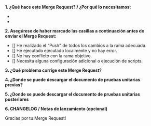 **1. ¿Qué hace este Merge Request? / ¿Por qué lo necesitamos:**

-
-

**2. Asegúrese de haber marcado las casillas a continuación antes de enviar el Merge Request:**

- [] He realizado el "Push" de todos los cambios a la rama adecuada.
- [] He ejecutado ejecutado localmente y no hay error.
- [] No hay conflicto con la rama objetivo.
- [] Necesita alguna configuración adicional o ejecución de scripts.

**3. ¿Qué problema corrige este Merge Request?**


**4. ¿Donde se puede descargar el documento de pruebas unitarias previas?**


**5. ¿Donde se puede descargar el documento de pruebas unitarias posteriores**


**6. CHANGELOG / Notas de lanzamiento (opcional)**


Gracias por tu Merge Request!